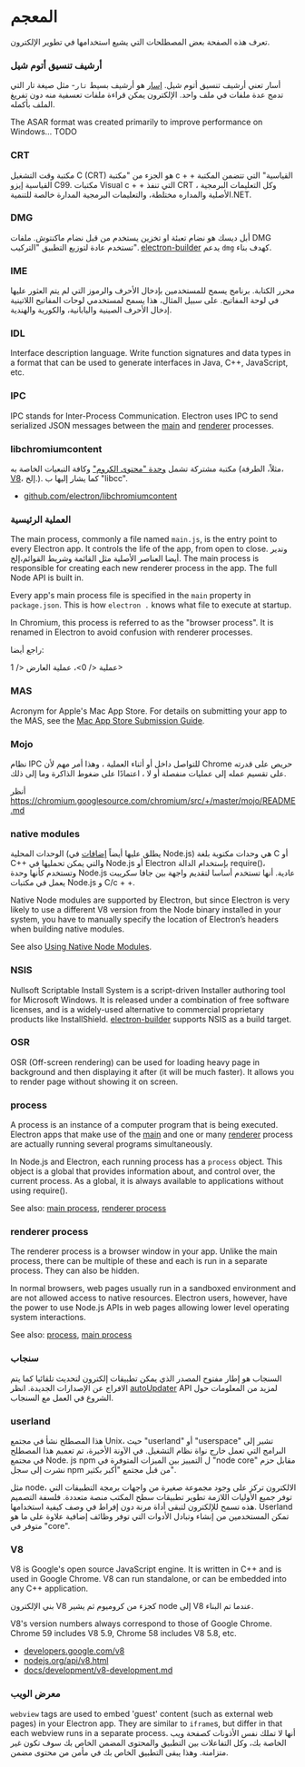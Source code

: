 # المعجم

تعرف هذه الصفحة بعض المصطلحات التي يشيع استخدامها في تطوير الإلكترون.

### أرشيف تنسيق أتوم شيل

أسار تعني أرشيف تنسيق أتوم شيل. [إسار][asar] هو أرشيف بسيط `تار`- مثل صيغة تار التي تدمج عدة ملفات في ملف واحد. الإلكترون يمكن قراءة ملفات تعسفية منه دون تفريغ الملف بأكمله.

The ASAR format was created primarily to improve performance on Windows... TODO

### CRT

مكتبة وقت التشغيل C (CRT) هو الجزء من "مكتبة c + + القياسية" التي تتضمن المكتبة القياسية إيزو C99. مكتبات Visual c + + التي تنفذ CRT ، وكل التعليمات البرمجية الأصلية والمداره مختلطة، والتعليمات البرمجية المدارة خالصة للتنمية.NET.

### DMG

أبل ديسك هو نضام تعبئة او تخزين يستخدم من قبل نضام ماكنتوش. ملفات DMG تستخدم عادة لتوزيع التطبيق "التركيب". [electron-builder][] يدعم `dmg` كهدف بناء.

### IME

محرر الكتابة. برنامج يسمح للمستخدمين بإدخال الأحرف والرموز التي لم يتم العثور عليها في لوحة المفاتيح. على سبيل المثال، هذا يسمح لمستخدمي لوحات المفاتيح اللاتينية إدخال الأحرف الصينية واليابانية، والكورية والهندية.

### IDL

Interface description language. Write function signatures and data types in a format that can be used to generate interfaces in Java, C++, JavaScript, etc.

### IPC

IPC stands for Inter-Process Communication. Electron uses IPC to send serialized JSON messages between the [main][] and [renderer][] processes.

### libchromiumcontent

مكتبة مشتركة تشمل [وحدة "محتوى الكروم"][] وكافة التبعيات الخاصة به (مثلاً، الطرفة، [V8][]، إلخ.). كما يشار إليها ب "libcc".

- [github.com/electron/libchromiumcontent](https://github.com/electron/libchromiumcontent)

### العملية الرئيسية

The main process, commonly a file named `main.js`, is the entry point to every Electron app. It controls the life of the app, from open to close. وتدير أيضا العناصر الأصلية مثل القائمة وشريط القوائم،إلخ. The main process is responsible for creating each new renderer process in the app. The full Node API is built in.

Every app's main process file is specified in the `main` property in `package.json`. This is how `electron .` knows what file to execute at startup.

In Chromium, this process is referred to as the "browser process". It is renamed in Electron to avoid confusion with renderer processes.

راجع أيضا:

 عملية </ 0>،  عملية العارض </ 1></p> 



### MAS

Acronym for Apple's Mac App Store. For details on submitting your app to the MAS, see the [Mac App Store Submission Guide][].



### Mojo

نظام IPC للتواصل داخل أو أثناء العملية ، وهذا أمر مهم لأن Chrome حريص على قدرته على تقسيم عمله إلى عمليات منفصلة أو لا ، اعتمادًا على ضغوط الذاكرة وما إلى ذلك.

أنظر https://chromium.googlesource.com/chromium/src/+/master/mojo/README.md



### native modules

الوحدات المحلية (يطلق عليها أيضاً [إضافات][] في Node.js) هي وحدات مكتوبة بلغة C أو C++ والتي يمكن تحمليها في Node.js أو Electron بإستخدام الدالة require()، وتستخدم كأنها وحدة Node.js عادية. أنها تستخدم أساسا لتقديم واجهة بين جافا سكريبت يعمل في مكتبات Node.js و C/c + +.

Native Node modules are supported by Electron, but since Electron is very likely to use a different V8 version from the Node binary installed in your system, you have to manually specify the location of Electron’s headers when building native modules.

See also [Using Native Node Modules][].



### NSIS

Nullsoft Scriptable Install System is a script-driven Installer authoring tool for Microsoft Windows. It is released under a combination of free software licenses, and is a widely-used alternative to commercial proprietary products like InstallShield. [electron-builder][] supports NSIS as a build target.



### OSR

OSR (Off-screen rendering) can be used for loading heavy page in background and then displaying it after (it will be much faster). It allows you to render page without showing it on screen.



### process

A process is an instance of a computer program that is being executed. Electron apps that make use of the [main][] and one or many [renderer][] process are actually running several programs simultaneously.

In Node.js and Electron, each running process has a `process` object. This object is a global that provides information about, and control over, the current process. As a global, it is always available to applications without using require().

See also: [main process](#main-process), [renderer process](#renderer-process)



### renderer process

The renderer process is a browser window in your app. Unlike the main process, there can be multiple of these and each is run in a separate process. They can also be hidden.

In normal browsers, web pages usually run in a sandboxed environment and are not allowed access to native resources. Electron users, however, have the power to use Node.js APIs in web pages allowing lower level operating system interactions.

See also: [process](#process), [main process](#main-process)



### سنجاب

السنجاب هو إطار مفتوح المصدر الذي يمكن تطبيقات إلكترون لتحديث تلقائيا كما يتم الافراج عن الإصدارات الجديدة. انظر [autoUpdater][] API لمزيد من المعلومات حول الشروع في العمل مع السنجاب.



### userland

هذا المصطلح نشأ في مجتمع Unix، حيث "userland" أو "userspace" تشير إلى البرامج التي تعمل خارج نواة نظام التشغيل. في الآونة الأخيرة، تم تعميم هذا المصطلح في مجتمع Node. js npm ل التمييز بين الميزات المتوفرة في "node core" مقابل حزم نشرت إلى سجل npm من قبل مجتمع "أكبر بكثير".

مثل node، الالكترون تركز على وجود مجموعة صغيرة من واجهات برمجة التطبيقات التي توفر جميع الأوليات اللازمة تطوير تطبيقات سطح المكتب منصة متعددة. فلسفة التصميم هذه تسمح للإلكترون لتبقى أداة مرنة دون إفراط في وصف كيفية استخدامها. Userland تمكن المستخدمين من إنشاء وتبادل الأدوات التي توفر وظائف إضافية علاوة على ما هو متوفر في "core".



### V8

V8 is Google's open source JavaScript engine. It is written in C++ and is used in Google Chrome. V8 can run standalone, or can be embedded into any C++ application.

بني الإلكترون V8 كجزء من كروميوم ثم يشير node إلى V8 عندما تم البناء.

V8's version numbers always correspond to those of Google Chrome. Chrome 59 includes V8 5.9, Chrome 58 includes V8 5.8, etc.

- [developers.google.com/v8](https://developers.google.com/v8)
- [nodejs.org/api/v8.html](https://nodejs.org/api/v8.html)
- [docs/development/v8-development.md](development/v8-development.md)



### معرض الويب

`webview` tags are used to embed 'guest' content (such as external web pages) in your Electron app. They are similar to `iframe`s, but differ in that each webview runs in a separate process. أنها لا تملك نفس الأذونات كصفحة ويب الخاصة بك، وكل التفاعلات بين التطبيق والمحتوى المضمن الخاص بك سوف تكون غير متزامنة. وهذا يبقى التطبيق الخاص بك في مأمن من محتوى مضمن.

[إضافات]: https://nodejs.org/api/addons.html
[asar]: https://github.com/electron/asar
[autoUpdater]: api/auto-updater.md
[وحدة "محتوى الكروم"]: https://www.chromium.org/developers/content-module
[electron-builder]: https://github.com/electron-userland/electron-builder
[Mac App Store Submission Guide]: tutorial/mac-app-store-submission-guide.md
[main]: #main-process
[renderer]: #renderer-process
[Using Native Node Modules]: tutorial/using-native-node-modules.md
[V8]: #v8
